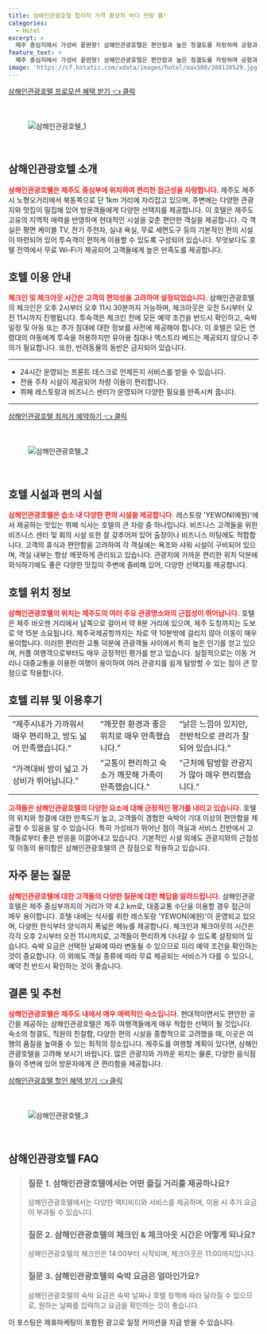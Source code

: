 ```yaml
---
title: 삼해인관광호텔 합리적 가격 환상적 바다 전망 룸!
categories:
  - Hotel
excerpt: >
  제주 중심지에서 가성비 끝판왕! 삼해인관광호텔은 편안함과 높은 청결도를 자랑하며 공항과 관광지와 가까워 편리한 힐링 여행을 제공합니다. 지금 바로 예약하고 특별한 순간을 재촉해보세요!
feature_text: >
  제주 중심지에서 가성비 끝판왕! 삼해인관광호텔은 편안함과 높은 청결도를 자랑하며 공항과 관광지와 가까워 편리한 힐링 여행을 제공합니다. 지금 바로 예약하고 특별한 순간을 재촉해보세요!
image: 'https://cf.bstatic.com/xdata/images/hotel/max500/388120529.jpg?k=069f482689560fc87098fc8716dccab94d2665d0d1565cd341e407c1d995893b&o=&hp=1'
---
```


<p><a class="modoo-button" href="https://tinyurl.com/2dyc73zu" rel="nofollow noopener">삼해인관광호텔 프로모션 혜택 받기 👈 클릭</a></p><br/>
<figure class="image"><img alt="삼해인관광호텔_1" src="https://cf.bstatic.com/xdata/images/hotel/max1024x768/252727857.jpg?k=c8455ee03e52bc35f6f4373ee93593431eaafe215ced66a27693849b5bdc8b60&amp;o=&amp;hp=1"/></figure><br/>

<h2 id="삼해인관광호텔_소개">삼해인관광호텔 소개</h2>
<p><b><span style="color: #ee2323;">삼해인관광호텔은 제주도 중심부에 위치하여 편리한 접근성을 자랑합니다.</span></b> 제주도 제주시 노형오거리에서 북동쪽으로 단 1km 거리에 자리잡고 있으며, 주변에는 다양한 관광지와 맛집이 밀집해 있어 방문객들에게 다양한 선택지를 제공합니다. 이 호텔은 제주도 고유의 지역적 매력을 반영하며 현대적인 시설을 갖춘 편안한 객실을 제공합니다. 각 객실은 평면 케이블 TV, 전기 주전자, 실내 욕실, 무료 세면도구 등의 기본적인 편의 시설이 마련되어 있어 투숙객이 편하게 이용할 수 있도록 구성되어 있습니다. 무엇보다도 호텔 전역에서 무료 Wi-Fi가 제공되어 고객들에게 높은 만족도를 제공합니다.</p>
<h2 id="호텔_이용안내">호텔 이용 안내</h2>
<p><b><span style="color: #ee2323;">체크인 및 체크아웃 시간은 고객의 편의성을 고려하여 설정되었습니다.</span></b> 삼해인관광호텔의 체크인은 오후 2시부터 오후 11시 30분까지 가능하며, 체크아웃은 오전 5시부터 오전 11시까지 진행됩니다. 투숙객은 체크인 전에 모든 예약 조건을 반드시 확인하고, 숙박 일정 및 아동 또는 추가 침대에 대한 정보를 사전에 제공해야 합니다. 이 호텔은 모든 연령대의 아동에게 투숙을 허용하지만 유아용 침대나 엑스트라 베드는 제공되지 않으니 주의가 필요합니다. 또한, 반려동물의 동반은 금지되어 있습니다.</p>
<hr/>
<ul>
<li>24시간 운영되는 프론트 데스크로 언제든지 서비스를 받을 수 있습니다.</li>
<li>전용 주차 시설이 제공되어 차량 이용이 편리합니다.</li>
<li>뷔페 레스토랑과 비즈니스 센터가 운영되어 다양한 필요를 만족시켜 줍니다.</li>
</ul>
<hr/>
<p><a class="modoo-button" href="https://tinyurl.com/2dyc73zu" rel="nofollow noopener">삼해인관광호텔 최저가 예약하기 👈 클릭</a></p><br/>
<figure class="image"><img alt="삼해인관광호텔_2" src="https://cf.bstatic.com/xdata/images/hotel/max500/388120529.jpg?k=069f482689560fc87098fc8716dccab94d2665d0d1565cd341e407c1d995893b&amp;o=&amp;hp=1"/></figure><br/>
<h2 id="호텔_시설과_편의시설">호텔 시설과 편의 시설</h2>
<p><b><span style="color: #ee2323;">삼해인관광호텔은 습소 내 다양한 편의 시설을 제공합니다.</span></b> 레스토랑 'YEWON(예원)'에서 제공하는 맛있는 뷔페 식사는 호텔의 큰 자랑 중 하나입니다. 비즈니스 고객들을 위한 비즈니스 센터 및 회의 시설 또한 잘 갖추어져 있어 출장이나 비즈니스 미팅에도 적합합니다. 고객의 휴식과 편안함을 고려하여 각 객실에는 욕조와 샤워 시설이 구비되어 있으며, 객실 내부는 항상 깨끗하게 관리되고 있습니다. 관광지에 가까운 편리한 위치 덕분에 외식하기에도 좋은 다양한 맛집이 주변에 즐비해 있어, 다양한 선택지를 제공합니다.</p>
<h2 id="호텔_위치_정보">호텔 위치 정보</h2>
<p><b><span style="color: #ee2323;">삼해인관광호텔의 위치는 제주도의 여러 주요 관광명소와의 근접성이 뛰어납니다.</span></b> 호텔은 제주 바오젠 거리에서 남쪽으로 걸어서 약 8분 거리에 있으며, 제주 도청까지는 도보로 약 15분 소요됩니다. 제주국제공항까지는 차로 약 10분밖에 걸리지 않아 이동이 매우 용이합니다. 이러한 편리한 교통 덕분에 관광객들 사이에서 특히 높은 인기를 얻고 있으며, 커플 여행객으로부터도 매우 긍정적인 평가를 받고 있습니다. 실질적으로는 이동 거리나 대중교통을 이용한 여행이 용이하여 여러 관광지를 쉽게 탐방할 수 있는 점이 큰 장점으로 작용합니다.</p>
<h2 id="호텔_리뷰">호텔 리뷰 및 이용후기</h2>
<table>
<tr>
<td>“제주시내가 가까워서 매우 편리하고, 방도 넓어 만족했습니다.”</td>
<td>“깨끗한 환경과 좋은 위치로 매우 만족했습니다.”</td>
<td>“낡은 느낌이 있지만, 전반적으로 관리가 잘 되어 있습니다.”</td>
</tr>
<tr>
<td>“가격대비 방이 넓고 가성비가 뛰어납니다.”</td>
<td>“교통이 편리하고 숙소가 깨끗해 가족이 만족했습니다.”</td>
<td>“근처에 탐방할 관광지가 많아 매우 편리했습니다.”</td>
</tr>
</table>
<p><b><span style="color: #ee2323;">고객들은 삼해인관광호텔의 다양한 요소에 대해 긍정적인 평가를 내리고 있습니다.</span></b> 호텔의 위치와 청결에 대한 만족도가 높고, 고객들이 경험한 숙박이 기대 이상의 편안함을 제공할 수 있음을 알 수 있습니다. 특히 가성비가 뛰어난 점이 객실과 서비스 전반에서 고객들로부터 좋은 반응을 이끌어내고 있습니다. 기본적인 시설 외에도 관광지와의 근접성 및 이동의 용이함은 삼해인관광호텔의 큰 장점으로 작용하고 있습니다.</p>
<h2 id="자주_묻는_질문">자주 묻는 질문</h2>
<p><b><span style="color: #ee2323;">삼해인관광호텔에 대한 고객들의 다양한 질문에 대한 해답을 알려드립니다.</span></b> 삼해인관광호텔은 제주 중심부까지의 거리가 약 4.2 km로, 대중교통 수단을 이용할 경우 접근이 매우 용이합니다. 호텔 내에는 식사를 위한 레스토랑 'YEWON(예원)'이 운영되고 있으며, 다양한 한식부터 양식까지 폭넓은 메뉴를 제공합니다. 체크인과 체크아웃의 시간은 각각 오후 2시부터 오전 11시까지로, 고객들이 편리하게 다녀갈 수 있도록 설정되어 있습니다. 숙박 요금은 선택한 날짜에 따라 변동될 수 있으므로 미리 예약 조건을 확인하는 것이 중요합니다. 이 외에도 객실 종류에 따라 무료 제공되는 서비스가 다를 수 있으니, 예약 전 반드시 확인하는 것이 좋습니다.</p>
<h2 id="결론_및_추천">결론 및 추천</h2>
<p><b><span style="color: #ee2323;">삼해인관광호텔은 제주도 내에서 매우 매력적인 숙소입니다.</span></b> 현대적이면서도 편안한 공간을 제공하는 삼해인관광호텔은 제주 여행객들에게 매우 적합한 선택이 될 것입니다. 숙소의 청결도, 직원의 친절함, 다양한 편의 시설을 종합적으로 고려했을 때, 이곳은 여행의 품질을 높여줄 수 있는 최적의 장소입니다. 제주도를 여행할 계획이 있다면, 삼해인관광호텔을 고려해 보시기 바랍니다. 많은 관광지와 가까운 위치는 물론, 다양한 음식점들이 주변에 있어 방문자에게 큰 편리함을 제공합니다.</p>

<p><a class="modoo-button" href="https://tinyurl.com/2dyc73zu" rel="nofollow noopener">삼해인관광호텔 할인 혜택 받기 👈 클릭</a></p><br>

<figure class="image"><img src="https://cf.bstatic.com/xdata/images/hotel/max500/377675998.jpg?k=88432238017f449e83c25caf7347a7651672129f283dc63d071524ba5768bab3&o=&hp=1" alt="삼해인관광호텔_3"></figure><br>
<h2 id="삼해인관광호텔_FAQ">삼해인관광호텔 FAQ</h2>
<div itemscope="" itemtype="https://schema.org/FAQPage"> <blockquote> <div itemscope="" itemprop="mainEntity" itemtype="https://schema.org/Question"> <h3 id="질문_1" itemprop="name">질문 1. 삼해인관광호텔에서는 어떤 즐길 거리를 제공하나요?</h3> <div itemscope="" itemprop="acceptedAnswer" itemtype="https://schema.org/Answer"> <span itemprop="text"> <p>삼해인관광호텔에서는 다양한 액티비티와 서비스를 제공하며, 이용 시 추가 요금이 부과될 수 있습니다.</p> </span> </div> </div> <div itemscope="" itemprop="mainEntity" itemtype="https://schema.org/Question"> <h3 id="질문_2" itemprop="name">질문 2. 삼해인관광호텔의 체크인 & 체크아웃 시간은 어떻게 되나요?</h3> <div itemscope="" itemprop="acceptedAnswer" itemtype="https://schema.org/Answer"> <span itemprop="text"> <p>삼해인관광호텔의 체크인은 14:00부터 시작되며, 체크아웃은 11:00까지입니다.</p> </span> </div> </div> <div itemscope="" itemprop="mainEntity" itemtype="https://schema.org/Question"> <h3 id="질문_3" itemprop="name">질문 3. 삼해인관광호텔의 숙박 요금은 얼마인가요?</h3> <div itemscope="" itemprop="acceptedAnswer" itemtype="https://schema.org/Answer"> <span itemprop="text"> <p>삼해인관광호텔의 숙박 요금은 숙박 날짜나 호텔 정책에 따라 달라질 수 있으므로, 원하는 날짜를 입력하고 요금을 확인하는 것이 좋습니다.</p> </span> </div> </div> </blockquote> </div><p>이 포스팅은 제휴마케팅이 포함된 광고로 일정 커미션을 지급 받을 수 있습니다.</p>

